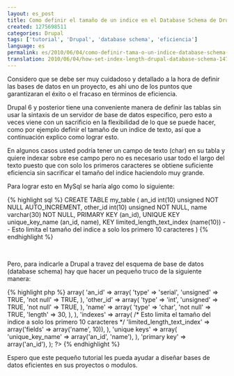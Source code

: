 ```yaml
---
layout: es_post
title: Como definir el tamaño de un indice en el Database Schema de Drupal
created: 1275698511
categories: Drupal
tags: ['tutorial', 'Drupal', 'database schema', 'eficiencia']
language: es
permalink: es/2010/06/04/como-definir-tama-o-un-indice-database-schema-drupal-1472
translation: 2010/06/04/how-set-index-length-drupal-database-schema-1471
---
```

<p>Considero que se debe ser muy cuidadoso y detallado a la hora de definir las bases de datos en un proyecto, es ahi uno de los puntos que garantizaran el &eacute;xito o el fracaso en t&eacute;rminos de eficiencia.</p>

<p>Drupal 6 y posterior tiene una conveniente manera de definir las tablas sin usar la sintaxis de un servidor de base de datos especifico, pero esto a veces viene con un sacrificio en la flexibilidad de lo que se puede hacer, como por ejemplo definir el tama&ntilde;o de un indice de texto, as&iacute; que a continuaci&oacute;n explico como lograr esto.</p>
<!--break-->
<p>En algunos casos usted podría tener un campo de texto (char) en su tabla y quiere indexar sobre ese campo pero no es necesario usar todo el largo del texto puesto que con solo los primeros caracteres se obtiene suficiente eficiencia sin sacrificar el tamaño del indice haciendolo muy grande.</p>
<p>Para lograr esto en MySql se haría algo como lo siguiente:</p>
{% highlight sql %}
CREATE TABLE my_table (
  an_id int(10) unsigned NOT NULL AUTO_INCREMENT,
  other_id int(10) unsigned NOT NULL,
  name varchar(30) NOT NULL,
  PRIMARY KEY (an_id),
  UNIQUE KEY unique_key_name (an_id, name),
  KEY limited_length_text_index (name(10)) -- Esto limita el tamaño del indice a solo los primero 10 caracteres
)
{% endhighlight %}
<p>&nbsp;</p>
<p>Pero, para indicarle a Drupal a travez del esquema de base de datos (database schema) hay que hacer un pequeño truco de la siguiente manera:</p>
{% highlight php %}
<?php
$schema['my_table'] = array(
  'fields' => array(
    'an_id' => array(
      'type' => 'serial',
      'unsigned' => TRUE,
      'not null' => TRUE,
    ), 
    'other_id' => array(
      'type' => 'int', 
      'unsigned' => TRUE,
      'not null' => TRUE,
    ),                                                                                                                                                        
    'name' => array(
      'type' => 'char',
      'not null' => TRUE,
      'length' => 30,
    ),
  ),
  'indexes' => array(
    /* Esto limita el tamaño del indice a solo los primero 10 caracteres */
    'limited_length_text_index' => array('fields' => array('name', 10)),
  ),
  'unique keys' => array(
    'unique_key_name' => array('an_id', 'name'),
  ),
  'primary key' => array('an_id'),
);
?>
{% endhighlight %}
<p>Espero que este pequeño tutorial les pueda ayudar a diseñar bases de datos eficientes en sus proyectos o modulos.</p>
